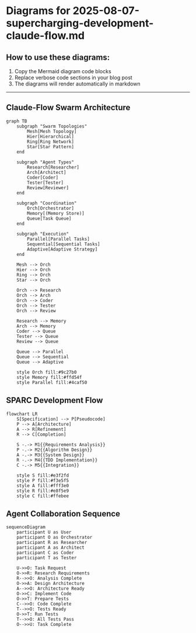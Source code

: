 # Diagrams for 2025-08-07-supercharging-development-claude-flow.md

## How to use these diagrams:

1. Copy the Mermaid diagram code blocks
2. Replace verbose code sections in your blog post
3. The diagrams will render automatically in markdown

---


## Claude-Flow Swarm Architecture

```mermaid
graph TB
    subgraph "Swarm Topologies"
        Mesh[Mesh Topology]
        Hier[Hierarchical]
        Ring[Ring Network]
        Star[Star Pattern]
    end
    
    subgraph "Agent Types"
        Research[Researcher]
        Arch[Architect]
        Coder[Coder]
        Tester[Tester]
        Review[Reviewer]
    end
    
    subgraph "Coordination"
        Orch[Orchestrator]
        Memory[(Memory Store)]
        Queue[Task Queue]
    end
    
    subgraph "Execution"
        Parallel[Parallel Tasks]
        Sequential[Sequential Tasks]
        Adaptive[Adaptive Strategy]
    end
    
    Mesh --> Orch
    Hier --> Orch
    Ring --> Orch
    Star --> Orch
    
    Orch --> Research
    Orch --> Arch
    Orch --> Coder
    Orch --> Tester
    Orch --> Review
    
    Research --> Memory
    Arch --> Memory
    Coder --> Queue
    Tester --> Queue
    Review --> Queue
    
    Queue --> Parallel
    Queue --> Sequential
    Queue --> Adaptive
    
    style Orch fill:#9c27b0
    style Memory fill:#ffd54f
    style Parallel fill:#4caf50
```

## SPARC Development Flow

```mermaid
flowchart LR
    S[Specification] --> P[Pseudocode]
    P --> A[Architecture]
    A --> R[Refinement]
    R --> C[Completion]
    
    S -.-> M1{{Requirements Analysis}}
    P -.-> M2{{Algorithm Design}}
    A -.-> M3{{System Design}}
    R -.-> M4{{TDD Implementation}}
    C -.-> M5{{Integration}}
    
    style S fill:#e3f2fd
    style P fill:#f3e5f5
    style A fill:#fff3e0
    style R fill:#e8f5e9
    style C fill:#ffebee
```

## Agent Collaboration Sequence

```mermaid
sequenceDiagram
    participant U as User
    participant O as Orchestrator
    participant R as Researcher
    participant A as Architect
    participant C as Coder
    participant T as Tester
    
    U->>O: Task Request
    O->>R: Research Requirements
    R-->>O: Analysis Complete
    O->>A: Design Architecture
    A-->>O: Architecture Ready
    O->>C: Implement Code
    O->>T: Prepare Tests
    C-->>O: Code Complete
    T-->>O: Tests Ready
    O->>T: Run Tests
    T-->>O: All Tests Pass
    O-->>U: Task Complete
```
